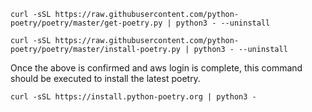 

```
curl -sSL https://raw.githubusercontent.com/python-poetry/poetry/master/get-poetry.py | python3 - --uninstall

curl -sSL https://raw.githubusercontent.com/python-poetry/poetry/master/install-poetry.py | python3 - --uninstall
```

Once the above is confirmed and aws login is complete, this command should be executed to install the latest poetry. 

```
curl -sSL https://install.python-poetry.org | python3 -
```
